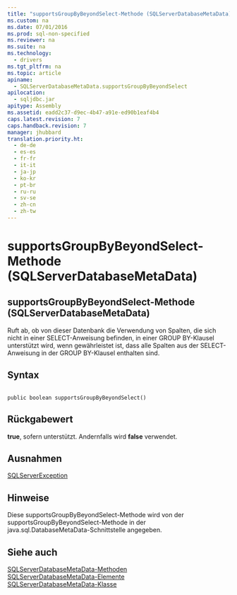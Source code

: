 ```yaml
---
title: "supportsGroupByBeyondSelect-Methode (SQLServerDatabaseMetaData)"
ms.custom: na
ms.date: 07/01/2016
ms.prod: sql-non-specified
ms.reviewer: na
ms.suite: na
ms.technology: 
  - drivers
ms.tgt_pltfrm: na
ms.topic: article
apiname: 
  - SQLServerDatabaseMetaData.supportsGroupByBeyondSelect
apilocation: 
  - sqljdbc.jar
apitype: Assembly
ms.assetid: eadd2c37-d9ec-4b47-a91e-ed90b1eaf4b4
caps.latest.revision: 7
caps.handback.revision: 7
manager: jhubbard
translation.priority.ht: 
  - de-de
  - es-es
  - fr-fr
  - it-it
  - ja-jp
  - ko-kr
  - pt-br
  - ru-ru
  - sv-se
  - zh-cn
  - zh-tw
---
```

# supportsGroupByBeyondSelect-Methode (SQLServerDatabaseMetaData)
    
## supportsGroupByBeyondSelect\-Methode \(SQLServerDatabaseMetaData\)  
 Ruft ab, ob von dieser Datenbank die Verwendung von Spalten, die sich nicht in einer SELECT\-Anweisung befinden, in einer GROUP BY\-Klausel unterstützt wird, wenn gewährleistet ist, dass alle Spalten aus der SELECT\-Anweisung in der GROUP BY\-Klausel enthalten sind.  
  
## Syntax  
  
```  
  
public boolean supportsGroupByBeyondSelect()  
```  
  
## Rückgabewert  
 **true**, sofern unterstützt. Andernfalls wird **false** verwendet.  
  
## Ausnahmen  
 [SQLServerException](../content/SQLServerException-Class.md)  
  
## Hinweise  
 Diese supportsGroupByBeyondSelect\-Methode wird von der supportsGroupByBeyondSelect\-Methode in der java.sql.DatabaseMetaData\-Schnittstelle angegeben.  
  
## Siehe auch  
 [SQLServerDatabaseMetaData-Methoden](../content/SQLServerDatabaseMetaData-Methods.md)   
 [SQLServerDatabaseMetaData-Elemente](../content/SQLServerDatabaseMetaData-Members.md)   
 [SQLServerDatabaseMetaData-Klasse](../content/SQLServerDatabaseMetaData-Class.md)  
  
  